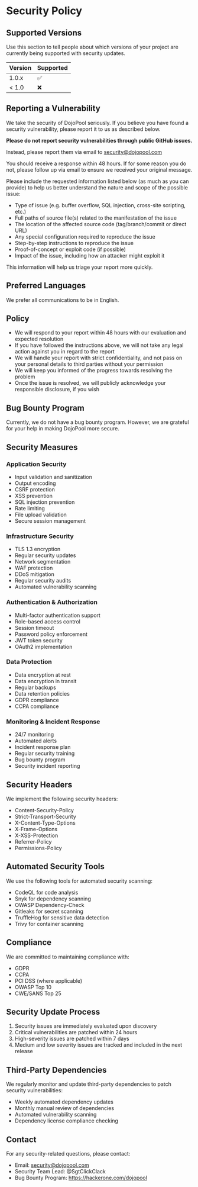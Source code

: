# Security Policy

## Supported Versions

Use this section to tell people about which versions of your project are currently being supported with security updates.

| Version | Supported          |
| ------- | ------------------ |
| 1.0.x   | :white_check_mark: |
| < 1.0   | :x:                |

## Reporting a Vulnerability

We take the security of DojoPool seriously. If you believe you have found a security vulnerability, please report it to us as described below.

**Please do not report security vulnerabilities through public GitHub issues.**

Instead, please report them via email to security@dojopool.com

You should receive a response within 48 hours. If for some reason you do not, please follow up via email to ensure we received your original message.

Please include the requested information listed below (as much as you can provide) to help us better understand the nature and scope of the possible issue:

* Type of issue (e.g. buffer overflow, SQL injection, cross-site scripting, etc.)
* Full paths of source file(s) related to the manifestation of the issue
* The location of the affected source code (tag/branch/commit or direct URL)
* Any special configuration required to reproduce the issue
* Step-by-step instructions to reproduce the issue
* Proof-of-concept or exploit code (if possible)
* Impact of the issue, including how an attacker might exploit it

This information will help us triage your report more quickly.

## Preferred Languages

We prefer all communications to be in English.

## Policy

* We will respond to your report within 48 hours with our evaluation and expected resolution
* If you have followed the instructions above, we will not take any legal action against you in regard to the report
* We will handle your report with strict confidentiality, and not pass on your personal details to third parties without your permission
* We will keep you informed of the progress towards resolving the problem
* Once the issue is resolved, we will publicly acknowledge your responsible disclosure, if you wish

## Bug Bounty Program

Currently, we do not have a bug bounty program. However, we are grateful for your help in making DojoPool more secure.

## Security Measures

### Application Security
- Input validation and sanitization
- Output encoding
- CSRF protection
- XSS prevention
- SQL injection prevention
- Rate limiting
- File upload validation
- Secure session management

### Infrastructure Security
- TLS 1.3 encryption
- Regular security updates
- Network segmentation
- WAF protection
- DDoS mitigation
- Regular security audits
- Automated vulnerability scanning

### Authentication & Authorization
- Multi-factor authentication support
- Role-based access control
- Session timeout
- Password policy enforcement
- JWT token security
- OAuth2 implementation

### Data Protection
- Data encryption at rest
- Data encryption in transit
- Regular backups
- Data retention policies
- GDPR compliance
- CCPA compliance

### Monitoring & Incident Response
- 24/7 monitoring
- Automated alerts
- Incident response plan
- Regular security training
- Bug bounty program
- Security incident reporting

## Security Headers

We implement the following security headers:
- Content-Security-Policy
- Strict-Transport-Security
- X-Content-Type-Options
- X-Frame-Options
- X-XSS-Protection
- Referrer-Policy
- Permissions-Policy

## Automated Security Tools

We use the following tools for automated security scanning:
- CodeQL for code analysis
- Snyk for dependency scanning
- OWASP Dependency-Check
- Gitleaks for secret scanning
- TruffleHog for sensitive data detection
- Trivy for container scanning

## Compliance

We are committed to maintaining compliance with:
- GDPR
- CCPA
- PCI DSS (where applicable)
- OWASP Top 10
- CWE/SANS Top 25

## Security Update Process

1. Security issues are immediately evaluated upon discovery
2. Critical vulnerabilities are patched within 24 hours
3. High-severity issues are patched within 7 days
4. Medium and low severity issues are tracked and included in the next release

## Third-Party Dependencies

We regularly monitor and update third-party dependencies to patch security vulnerabilities:
- Weekly automated dependency updates
- Monthly manual review of dependencies
- Automated vulnerability scanning
- Dependency license compliance checking

## Contact

For any security-related questions, please contact:
- Email: security@dojopool.com
- Security Team Lead: @SgtClickClack
- Bug Bounty Program: https://hackerone.com/dojopool 